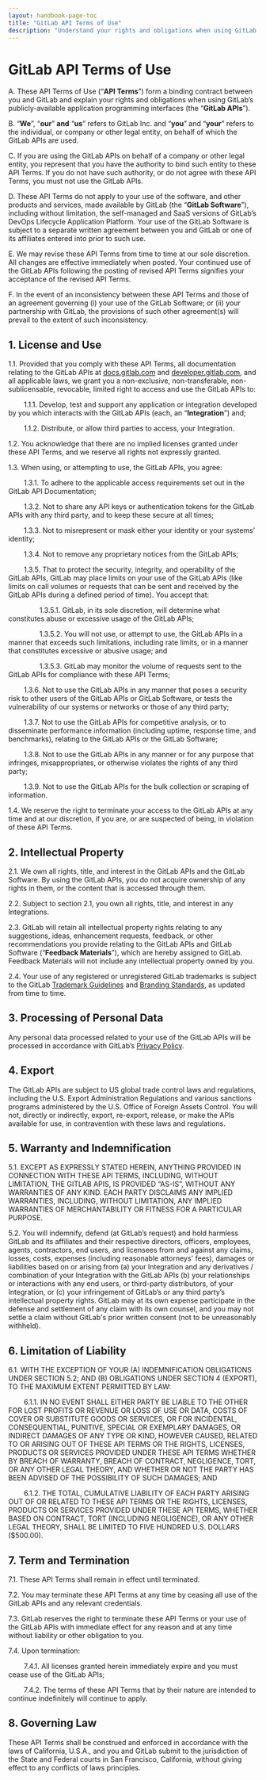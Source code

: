 ```yaml
---
layout: handbook-page-toc
title: "GitLab API Terms of Use"
description: "Understand your rights and obligations when using GitLab’s publicly-available APIs"
---
```


# GitLab API Terms of Use

A. These API Terms of Use (“**API Terms**”) form a binding contract between you and GitLab and explain your rights and obligations when using GitLab’s publicly-available application programming interfaces (the “**GitLab APIs**”).

B. “**We**”, “**our**” **and** “**us**” refers to GitLab Inc. and “**you**” and “**your**” refers to the individual, or company or other legal entity, on behalf of which the GitLab APIs are used.

C. If you are using the GitLab APIs on behalf of a company or other legal entity, you represent that you have the authority to bind such entity to these API Terms. If you do not have such authority, or do not agree with these API Terms, you must not use the GitLab APIs.

D. These API Terms do not apply to your use of the software, and other products and services, made available by GitLab (the “**GitLab Software**”), including without limitation, the self-managed and SaaS versions of GitLab’s DevOps Lifecycle Application Platform. Your use of the GitLab Software is subject to a separate written agreement between you and GitLab or one of its affiliates entered into prior to such use.

E. We may revise these API Terms from time to time at our sole discretion. All changes are effective immediately when posted. Your continued use of the GitLab APIs following the posting of revised API Terms signifies your acceptance of the revised API Terms.

F. In the event of an inconsistency between these API Terms and those of an agreement governing (i) your use of the GitLab Software; or (ii) your partnership with GitLab, the provisions of such other agreement(s) will prevail to the extent of such inconsistency.

## 1. License and Use

1.1. Provided that you comply with these API Terms, all documentation relating to the GitLab APIs at [docs.gitlab.com](https://docs.gitlab.com/) and [developer.gitlab.com](http://developer.gitlab.com), and all applicable laws, we grant you a non-exclusive, non-transferable, non-sublicensable, revocable, limited right to access and use the GitLab APIs to: 
        
&nbsp;&nbsp;&nbsp;&nbsp;&nbsp;&nbsp;&nbsp;&nbsp;1.1.1. Develop, test and support any application or integration developed by you which interacts with the GitLab APIs (each, an “**Integration**”) and; 

&nbsp;&nbsp;&nbsp;&nbsp;&nbsp;&nbsp;&nbsp;&nbsp;1.1.2. Distribute, or allow third parties to access, your Integration.
    
1.2. You acknowledge that there are no implied licenses granted under these API Terms, and we reserve all rights not expressly granted.
    
1.3. When using, or attempting to use, the GitLab APIs, you agree:
    
&nbsp;&nbsp;&nbsp;&nbsp;&nbsp;&nbsp;&nbsp;&nbsp;1.3.1. To adhere to the applicable access requirements set out in the GitLab API Documentation; 
        
&nbsp;&nbsp;&nbsp;&nbsp;&nbsp;&nbsp;&nbsp;&nbsp;1.3.2. Not to share any API keys or authentication tokens for the GitLab APIs with any third party, and to keep these secure at all times;
        
&nbsp;&nbsp;&nbsp;&nbsp;&nbsp;&nbsp;&nbsp;&nbsp;1.3.3. Not to misrepresent or mask either your identity or your systems’ identity;
        
&nbsp;&nbsp;&nbsp;&nbsp;&nbsp;&nbsp;&nbsp;&nbsp;1.3.4. Not to remove any proprietary notices from the GitLab APIs; 
        
&nbsp;&nbsp;&nbsp;&nbsp;&nbsp;&nbsp;&nbsp;&nbsp;1.3.5. That to protect the security, integrity, and operability of the GitLab APIs, GitLab may place limits on your use of the GitLab APIs (like limits on call volumes or requests that can be sent and received by the GitLab APIs during a defined period of time). You accept that:
            
&nbsp;&nbsp;&nbsp;&nbsp;&nbsp;&nbsp;&nbsp;&nbsp;&nbsp;&nbsp;&nbsp;&nbsp;&nbsp;&nbsp;&nbsp;&nbsp;1.3.5.1. GitLab, in its sole discretion, will determine what constitutes abuse or excessive usage of the GitLab APIs;
            
&nbsp;&nbsp;&nbsp;&nbsp;&nbsp;&nbsp;&nbsp;&nbsp;&nbsp;&nbsp;&nbsp;&nbsp;&nbsp;&nbsp;&nbsp;&nbsp;1.3.5.2. You will not use, or attempt to use, the GitLab APIs in a manner that exceeds such limitations, including rate limits, or in a manner that constitutes excessive or abusive usage; and 
            
&nbsp;&nbsp;&nbsp;&nbsp;&nbsp;&nbsp;&nbsp;&nbsp;&nbsp;&nbsp;&nbsp;&nbsp;&nbsp;&nbsp;&nbsp;&nbsp;1.3.5.3. GitLab may monitor the volume of requests sent to the GitLab APIs for compliance with these API Terms;
        
&nbsp;&nbsp;&nbsp;&nbsp;&nbsp;&nbsp;&nbsp;&nbsp;1.3.6. Not to use the GitLab APIs in any manner that poses a security risk to other users of the GitLab APIs or GitLab Software, or tests the vulnerability of our systems or networks or those of any third party; 
        
&nbsp;&nbsp;&nbsp;&nbsp;&nbsp;&nbsp;&nbsp;&nbsp;1.3.7. Not to use the GitLab APIs for competitive analysis, or to disseminate performance information (including uptime, response time, and benchmarks), relating to the GitLab APIs or the GitLab Software; 
       
&nbsp;&nbsp;&nbsp;&nbsp;&nbsp;&nbsp;&nbsp;&nbsp;1.3.8. Not to use the GitLab APIs in any manner or for any purpose that infringes, misappropriates, or otherwise violates the rights of any third party;
        
&nbsp;&nbsp;&nbsp;&nbsp;&nbsp;&nbsp;&nbsp;&nbsp;1.3.9. Not to use the GitLab APIs for the bulk collection or scraping of information.
    
1.4. We reserve the right to terminate your access to the GitLab APIs at any time and at our discretion, if you are, or are suspected of being, in violation of these API Terms.

## 2. Intellectual Property

2.1. We own all rights, title, and interest in the GitLab APIs and the GitLab Software. By using the GitLab APIs, you do not acquire ownership of any rights in them, or the content that is accessed through them.
    
2.2. Subject to section 2.1, you own all rights, title, and interest in any Integrations.
    
2.3. GitLab will retain all intellectual property rights relating to any suggestions, ideas, enhancement requests, feedback, or other recommendations you provide relating to the GitLab APIs and GitLab Software (“**Feedback Materials**”), which are hereby assigned to GitLab. Feedback Materials will not include any intellectual property owned by you.
    
2.4. Your use of any registered or unregistered GitLab trademarks is subject to the GitLab [Trademark Guidelines](https://about.gitlab.com/handbook/marketing/corporate-marketing/brand-activation/trademark-guidelines) and [Branding Standards](https://about.gitlab.com/handbook/marketing/corporate-marketing/brand-activation/brand-standards/), as updated from time to time.

## 3. Processing of Personal Data

Any personal data processed related to your use of the GitLab APIs will be processed in accordance with GitLab’s [Privacy Policy](https://about.gitlab.com/privacy/). 

## 4. Export

The GitLab APIs are subject to US global trade control laws and regulations, including the U.S. Export Administration Regulations and various sanctions programs administered by the U.S. Office of Foreign Assets Control. You will not, directly or indirectly, export, re-export, release, or make the APIs available for use, in contravention with these laws and regulations.

## 5. Warranty and Indemnification

5.1. EXCEPT AS EXPRESSLY STATED HEREIN, ANYTHING PROVIDED IN CONNECTION WITH THESE API TERMS, INCLUDING, WITHOUT LIMITATION, THE GITLAB APIS, IS PROVIDED “AS-IS”, WITHOUT ANY WARRANTIES OF ANY KIND. EACH PARTY DISCLAIMS ANY IMPLIED WARRANTIES, INCLUDING, WITHOUT LIMITATION, ANY IMPLIED WARRANTIES OF MERCHANTABILITY OR FITNESS FOR A PARTICULAR PURPOSE.

5.2. You will indemnify, defend (at GitLab’s request) and hold harmless GitLab and its affiliates and their respective directors, officers, employees, agents, contractors, end users, and licensees from and against any claims, losses, costs, expenses (including reasonable attorneys' fees), damages or liabilities based on or arising from (a) your Integration and any derivatives / combination of your Integration with the GitLab APIs (b) your relationships or  interactions with any end users, or third-party distributors, of your Integration, or (c) your infringement of GitLab’s or any third party’s intellectual property rights. GitLab may at its own expense participate in the defense and settlement of any claim with its own counsel, and you may not settle a claim without GitLab's prior written consent (not to be unreasonably withheld).

## 6. Limitation of Liability

6.1. WITH THE EXCEPTION OF YOUR (A) INDEMNIFICATION OBLIGATIONS UNDER SECTION 5.2; AND (B) OBLIGATIONS UNDER SECTION 4 (EXPORT), TO THE MAXIMUM EXTENT PERMITTED BY LAW:
    
&nbsp;&nbsp;&nbsp;&nbsp;&nbsp;&nbsp;&nbsp;&nbsp;6.1.1. IN NO EVENT SHALL EITHER PARTY BE LIABLE TO THE OTHER FOR LOST PROFITS OR REVENUE OR LOSS OF USE OR DATA, COSTS OF COVER OR SUBSTITUTE GOODS OR SERVICES, OR FOR INCIDENTAL, CONSEQUENTIAL, PUNITIVE, SPECIAL OR EXEMPLARY DAMAGES, OR INDIRECT DAMAGES OF ANY TYPE OR KIND, HOWEVER CAUSED, RELATED TO OR ARISING OUT OF THESE API TERMS OR THE RIGHTS, LICENSES, PRODUCTS OR SERVICES PROVIDED UNDER THESE API TERMS WHETHER BY BREACH OF WARRANTY, BREACH OF CONTRACT, NEGLIGENCE, TORT, OR ANY OTHER LEGAL THEORY, AND WHETHER OR NOT THE PARTY HAS BEEN ADVISED OF THE POSSIBILITY OF SUCH DAMAGES; AND
        
&nbsp;&nbsp;&nbsp;&nbsp;&nbsp;&nbsp;&nbsp;&nbsp;6.1.2. THE TOTAL, CUMULATIVE LIABILITY OF EACH PARTY ARISING OUT OF OR RELATED TO THESE API TERMS OR THE RIGHTS, LICENSES, PRODUCTS OR SERVICES PROVIDED UNDER THESE API TERMS, WHETHER BASED ON CONTRACT, TORT (INCLUDING NEGLIGENCE), OR ANY OTHER LEGAL THEORY, SHALL BE LIMITED TO FIVE HUNDRED U.S. DOLLARS ($500.00).

## 7. Term and Termination

7.1. These API Terms shall remain in effect until terminated.
    
7.2. You may terminate these API Terms at any time by ceasing all use of the GitLab APIs and any relevant credentials.
    
7.3. GitLab reserves the right to terminate these API Terms or your use of the GitLab APIs with immediate effect for any reason and at any time without liability or other obligation to you.
    
7.4. Upon termination: 
    
&nbsp;&nbsp;&nbsp;&nbsp;&nbsp;&nbsp;&nbsp;&nbsp;7.4.1. All licenses granted herein immediately expire and you must cease use of the GitLab APIs;
        
&nbsp;&nbsp;&nbsp;&nbsp;&nbsp;&nbsp;&nbsp;&nbsp;7.4.2. The terms of these API Terms that by their nature are intended to continue indefinitely will continue to apply.


## 8. Governing Law

These API Terms shall be construed and enforced in accordance with the laws of California, U.S.A., and you and GitLab submit to the jurisdiction of the State and Federal courts in San Francisco, California, without giving effect to any conflicts of laws principles.
